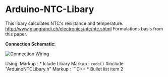 # Arduino-NTC-Libary
This libary calculates NTC's resistance and temperature.
http://www.giangrandi.ch/electronics/ntc/ntc.shtml
Formulations basis from this paper.

__Connection Schematic:__

![Connection Wiring](https://raw.githubusercontent.com/yasinerduran/ArduinoNTCLibary/master/schematics/schematic.PNG)


Using:
Markup : * Iclude Libary
Markup :  `code()`
#include "ArduinoNTCLibary.h"
Markup : ```C++
          * Bullet list item 2

